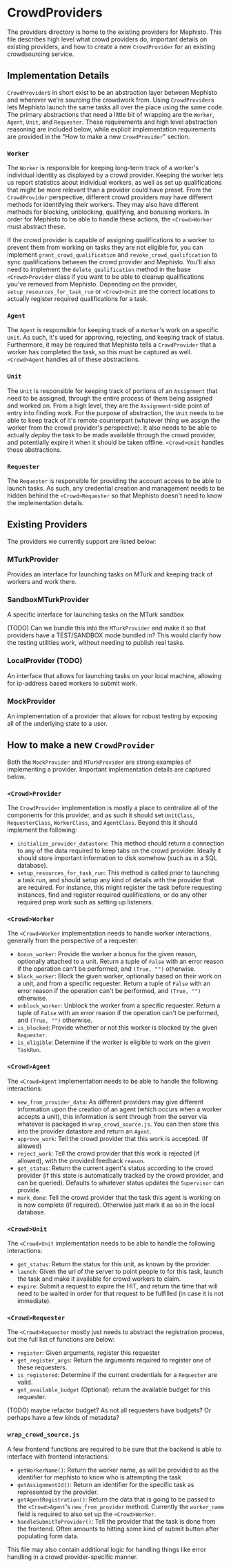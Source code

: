 # CrowdProviders
The providers directory is home to the existing providers for Mephisto. This file describes high level what crowd providers do, important details on existing providers, and how to create a new `CrowdProvider` for an existing crowdsourcing service.

## Implementation Details
`CrowdProvider`s in short exist to be an abstraction layer between Mephisto and wherever we're sourcing the crowdwork from. Using `CrowdProvider`s lets Mephisto launch the same tasks all over the place using the same code. The primary abstractions that need a little bit of wrapping are the `Worker`, `Agent`, `Unit`, and `Requester`. These requirements and high level abstraction reasoning are included below, while explicit implementation requirements are provided in the "How to make a new `CrowdProvider`" section.

### `Worker`
The `Worker` is responsible for keeping long-term track of a worker's individual identity as displayed by a crowd provider. Keeping the worker lets us report statistics about individual workers, as well as set up qualifications that might be more relevant than a provider could have preset. From the `CrowdProvider` perspective, different crowd providers may have different methods for identifying their workers. They may also have different methods for blocking, unblocking, qualifying, and bonusing workers. In order for Mephisto to be able to handle these actions, the `<Crowd>Worker` must abstract these. 

If the crowd provider is capable of assigning qualifications to a worker to prevent them from working on tasks they are not eligible for, you can implement `grant_crowd_qualification` and `revoke_crowd_qualification` to sync qualifications between the crowd provider and Mephisto. You'll also need to implement the `delete_qualification` method in the base `<Crowd>Provider` class if you want to be able to cleanup qualifications you've removed from Mephisto. Depending on the provider, `setup_resources_for_task_run` or `<Crowd>Unit` are the correct locations to actually register required qualifications for a task.

### `Agent`
The `Agent` is responsible for keeping track of a `Worker`'s work on a specific `Unit`. As such, it's used for approving, rejecting, and keeping track of status. Furthermore, it may be required that Mephisto tells a `CrowdProvider` that a worker has completed the task, so this must be captured as well. `<Crowd>Agent` handles all of these abstractions.

### `Unit`
The `Unit` is responsible for keeping track of portions of an `Assignment` that need to be assigned, through the entire process of them being assigned and worked on. From a high level, they are the `Assignment`-side point of entry into finding work. For the purpose of abstraction, the `Unit` needs to be able to keep track of it's remote counterpart (whatever thing we assign the worker from the crowd provider's perspective). It also needs to be able to actually _deploy_ the task to be made available through the crowd provider, and potentially expire it when it should be taken offline. `<Crowd>Unit` handles these abstractions.

### `Requester`
The `Requester` is responsible for providing the account access to be able to launch tasks. As such, any credential creation and management needs to be hidden behind the `<Crowd>Requester` so that Mephisto doesn't need to know the implementation details.

## Existing Providers
The providers we currently support are listed below:

### MTurkProvider
Provides an interface for launching tasks on MTurk and keeping track of workers and work there.

### SandboxMTurkProvider
A specific interface for launching tasks on the MTurk sandbox

(TODO) Can we bundle this into the `MTurkProvider` and make it so that providers have a TEST/SANDBOX mode bundled in? This would clarify how the testing utilities work, without needing to publish real tasks.

### LocalProvider (TODO)
An interface that allows for launching tasks on your local machine, allowing for ip-address based workers to submit work.

### MockProvider
An implementation of a provider that allows for robust testing by exposing all of the underlying state to a user.

## How to make a new `CrowdProvider`
Both the `MockProvider` and `MTurkProvider` are strong examples of implementing a provider. Important implementation details are captured below.

### `<Crowd>Provider`
The `CrowdProvider` implementation is mostly a place to centralize all of the components for this provider, and as such it should set `UnitClass`, `RequesterClass`, `WorkerClass`, and `AgentClass`. Beyond this it should implement the following:
- `initialize_provider_datastore`: This method should return a connection to any of the data required to keep tabs on the crowd provider. Ideally it should store important information to disk somehow (such as in a SQL database).
- `setup_resources_for_task_run`: This method is called prior to launching a task run, and should setup any kind of details with the provider that are required. For instance, this might register the task before requesting instances, find and register required qualifications, or do any other required prep work such as setting up listeners.

### `<Crowd>Worker`
The `<Crowd>Worker` implementation needs to handle worker interactions, generally from the perspective of a requester:
- `bonus_worker`: Provide the worker a bonus for the given reason, optionally attached to a unit. Return a tuple of `False` with an error reason if the operation can't be performed, and `(True, "")` otherwise.
- `block_worker`: Block the given worker, optionally based on their work on a unit, and from a specific requester. Return a tuple of `False` with an error reason if the operation can't be performed, and `(True, "")` otherwise.
- `unblock_worker`: Unblock the worker from a specific requester. Return a tuple of `False` with an error reason if the operation can't be performed, and `(True, "")` otherwise.
- `is_blocked`: Provide whether or not this worker is blocked by the given `Requester`.
- `is_eligible`: Determine if the worker is eligible to work on the given `TaskRun`.


### `<Crowd>Agent`
The `<Crowd>Agent` implementation needs to be able to handle the following interactions:
- `new_from_provider_data`: As different providers may give different information upon the creation of an agent (which occurs when a worker accepts a unit), this information is sent through from the server via whatever is packaged in `wrap_crowd_source.js`. You can then store this into the provider datastore and return an `Agent`.
- `approve_work`: Tell the crowd provider that this work is accepted. (If allowed)
- `reject_work`: Tell the crowd provider that this work is rejected (if allowed), with the provided feedback `reason`.
- `get_status`: Return the current agent's status according to the crowd provider (if this state is automatically tracked by the crowd provider, and can be queried). Defaults to whatever status updates the `Supervisor` can provide.
- `mark_done`: Tell the crowd provider that the task this agent is working on is now complete (if required). Otherwise just mark it as so in the local database.

### `<Crowd>Unit`
The `<Crowd>Unit` implementation needs to be able to handle the following interactions:
- `get_status`: Return the status for this unit, as known by the provider.
- `launch`: Given the url of the server to point people to for this task, launch the task and make it available for crowd workers to claim.
- `expire`: Submit a request to expire the HIT, and return the time that will need to be waited in order for that request to be fulfilled (in case it is not immediate).

### `<Crowd>Requester`
The `<Crowd>Requester` mostly just needs to abstract the registration process, but the full list of functions are below:
- `register`: Given arguments, register this requester
- `get_register_args`: Return the arguments required to register one of these requesters. 
- `is_registered`: Determine if the current credentials for a `Requester` are valid.
- `get_available_budget` (Optional): return the available budget for this requester.

(TODO) maybe refactor budget? As not all requesters have budgets? Or perhaps have a few kinds of metadata?

### `wrap_crowd_source.js`
A few frontend functions are required to be sure that the backend is able to interface with frontend interactions:
- `getWorkerName()`: Return the worker name, as will be provided to as the identifier for mephisto to know who is attempting the task
- `getAssignmentId()`: Return an identifier for the specific task as represented by the provider.
- `getAgentRegistration()`: Return the data that is going to be passed to the `<Crowd>Agent`'s `new_from_provider` method. Currently the `worker_name` field is required to also set up the `<Crowd>Worker`.
- `handleSubmitToProvider()`: Tell the provider that the task is done from the frontend. Often amounts to hitting some kind of submit button after populating form data.

This file may also contain additional logic for handling things like error handling in a crowd provider-specific manner.